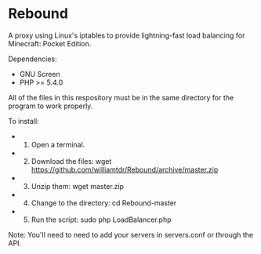 Rebound
=================

A proxy using Linux's iptables to provide lightning-fast load balancing for Minecraft: Pocket Edition.

Dependencies:
- GNU Screen
- PHP >= 5.4.0

All of the files in this respository must be in the same directory for the program to work properly.

To install:
- 1. Open a terminal.

- 2. Download the files: wget https://github.com/williamtdr/Rebound/archive/master.zip

- 3. Unzip them: wget master.zip

- 4. Change to the directory: cd Rebound-master

- 5. Run the script: sudo php LoadBalancer.php

Note: You'll need to need to add your servers in servers.conf or through the API.

